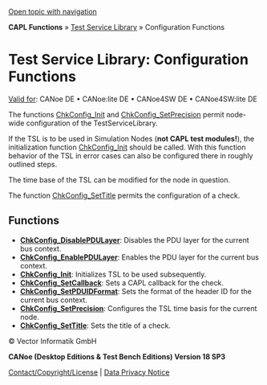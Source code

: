 [Open topic with navigation](../../../../CANoeDEFamily.htm#Topics/CAPLFunctions/Test/CAPLfunctionsTSLConfigurationFunctions.md)

**CAPL Functions** » [Test Service Library](CAPLfunctionsTSLOverview.md) » Configuration Functions

# Test Service Library: Configuration Functions

[Valid for](../../Shared/FeatureAvailability.md): CANoe DE • CANoe:lite DE • CANoe4SW DE • CANoe4SW:lite DE

The functions [ChkConfig_Init](Functions/CAPLfunctionChkConfigInit.md) and [ChkConfig_SetPrecision](Functions/CAPLfunctionChkConfigSetPrecision.md) permit node-wide configuration of the TestServiceLibrary.

If the TSL is to be used in Simulation Nodes (**not CAPL test modules!**), the initialization function [ChkConfig_Init](Functions/CAPLfunctionChkConfigInit.md) should be called. With this function behavior of the TSL in error cases can also be configured there in roughly outlined steps.

The time base of the TSL can be modified for the node in question.

The function [ChkConfig_SetTitle](Functions/CAPLfunctionChkConfigSetTitle.md) permits the configuration of a check.

## Functions

- **[ChkConfig_DisablePDULayer](Functions/CAPLfunctionChkConfigDisablePDULayer.md)**: Disables the PDU layer for the current bus context.
- **[ChkConfig_EnablePDULayer](Functions/CAPLfunctionChkConfigEnablePDULayer.md)**: Enables the PDU layer for the current bus context.
- **[ChkConfig_Init](Functions/CAPLfunctionChkConfigInit.md)**: Initializes TSL to be used subsequently.
- **[ChkConfig_SetCallback](Functions/CAPLfunctionChkConfigSetCallback.md)**: Sets a CAPL callback for the check.
- **[ChkConfig_SetPDUIDFormat](Functions/CAPLfunctionChkConfigSetPDUIDFormat.md)**: Sets the format of the header ID for the current bus context.
- **[ChkConfig_SetPrecision](Functions/CAPLfunctionChkConfigSetPrecision.md)**: Configures the TSL time basis for the current node.
- **[ChkConfig_SetTitle](Functions/CAPLfunctionChkConfigSetTitle.md)**: Sets the title of a check.

© Vector Informatik GmbH

**CANoe (Desktop Editions & Test Bench Editions) Version 18 SP3**

[Contact/Copyright/License](../../Shared/ContactCopyrightLicense.md) | [Data Privacy Notice](https://www.vector.com/int/en/company/get-info/privacy-policy/)